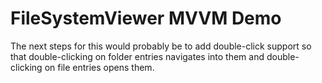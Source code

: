 # FileSystemViewer MVVM Demo

The next steps for this would probably be to add double-click support so that double-clicking 
on folder entries navigates into them and double-clicking on file entries opens them.
